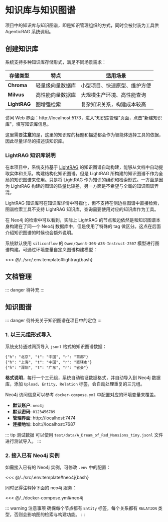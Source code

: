 # 知识库与知识图谱

项目中的知识库与知识图谱，即是知识管理组织的方式，同时会被封装为工具供 AgenticRAG 系统调用。

## 创建知识库

系统支持多种知识库存储形式，满足不同场景需求：

| 存储类型 | 特点 | 适用场景 |
|----------|------|----------|
| **Chroma** | 轻量级向量数据库 | 小型项目、快速原型、维护方便 |
| **Milvus** | 高性能向量数据库 | 大规模生产环境、高性能查询 |
| **LightRAG** | 图增强检索 | 复杂知识关系，构建成本较高 |

访问 Web 界面：http://localhost:5173，进入"知识库管理"页面，点击"新建知识库"，填写知识库信息。

这里需要**注意**的是，这里的知识库的标题和描述都会作为智能体选择工具的依据，因此尽量详尽的描述该知识库。


### LightRAG 知识库说明

在本项目中，系统支持基于 [LightRAG](https://github.com/HKUDS/LightRAG) 的知识图谱自动构建，能够从文档中自动提取实体和关系，构建结构化知识图谱。但是 LightRAG 所构建的知识图谱不作为全局的知识图谱来使用。只是将 LightRAG 作为知识的组织和检索形式。一方面是因为 LightRAG 构建的图谱的质量比较差，另一方面是不希望与全局的知识图谱弄混。

LightRAG 知识库可在知识库详情中可视化，但不支持在侧边栏图谱中直接检索，图谱检索工具不支持 LightRAG 知识库，查询需要使用对应的知识库作为工具。

在 Neo4j 的检索中可以看到，实际上 LightRAG 的节点和边依然是和知识图谱本身构建在了同一个 Neo4j 数据库中，但是使用了特殊的 tag 做区分。这点在后面介绍知识图谱的时候也会额外说明。


系统默认使用 `siliconflow` 的 `Qwen/Qwen3-30B-A3B-Instruct-2507` 模型进行图谱构建。可通过环境变量自定义图谱构建模型：

<<< @/../src/.env.template#lightrag{bash}


## 文档管理

::: danger
待补充
:::

## 知识图谱

::: danger
待补充关于知识图谱在项目中的定位
:::

### 1. 以三元组形式导入


系统支持通过网页导入 `jsonl` 格式的知识图谱数据：

```jsonl
{"h": "北京", "t": "中国", "r": "首都"}
{"h": "上海", "t": "中国", "r": "直辖市"}
{"h": "深圳", "t": "广东", "r": "省会"}
```

**格式说明**，每行一个三元组，系统自动验证数据格式，并自动导入到 Neo4j 数据库，添加 `Upload`、`Entity`、`Relation` 标签，会自动处理重复的三元组。

Neo4j 访问信息可以参考 `docker-compose.yml` 中配置对应的环境变量来覆盖。

- **默认账户**: `neo4j`
- **默认密码**: `0123456789`
- **管理界面**: http://localhost:7474
- **连接地址**: bolt://localhost:7687

::: tip 测试数据
可以使用 `test/data/A_Dream_of_Red_Mansions_tiny.jsonl` 文件进行测试导入。
:::

### 2. 接入已有 Neo4j 实例

如需接入已有的 Neo4j 实例，可修改 `.env` 中的配置：

<<< @/../src/.env.template#neo4j{bash}

同时记得注释掉下面的 neo4j 服务：

<<< @/../docker-compose.yml#neo4j


::: warning 注意事项
确保每个节点都有 `Entity` 标签，每个关系都有 `RELATION` 类型，否则会影响图的检索与构建功能。
:::